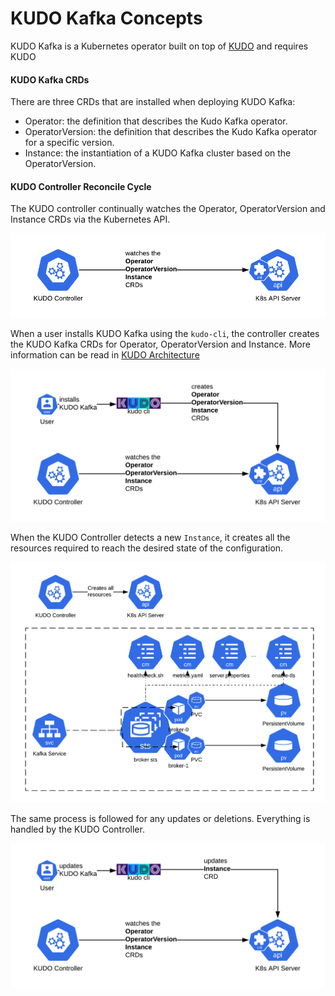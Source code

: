 # KUDO Kafka Concepts

KUDO Kafka is a Kubernetes operator built on top of [KUDO](http://kudo.dev) and requires KUDO

#### KUDO Kafka CRDs

There are three CRDs that are installed when deploying KUDO Kafka:

- Operator: the definition that describes the Kudo Kafka operator.
- OperatorVersion: the definition that describes the Kudo Kafka operator for a specific version.
- Instance: the instantiation of a KUDO Kafka cluster based on the OperatorVersion.

#### KUDO Controller Reconcile Cycle

The KUDO controller continually watches the Operator, OperatorVersion and Instance CRDs via the Kubernetes API.

![kudo-kafka](./resources/images/kudo-controller-kafka.png)

When a user installs KUDO Kafka using the `kudo-cli`, the controller creates the KUDO Kafka CRDs for Operator, OperatorVersion and Instance. More information can be read in [KUDO Architecture](https://kudo.dev/docs/architecture.html#architecture-diagram)

![kudo-kafka](./resources/images/kudo-installs-kafka.png)

When the KUDO Controller detects a new `Instance`, it creates all the resources required to reach the desired state of the configuration.

![kudo-kafka](./resources/images/kafka-cluster.png)

The same process is followed for any updates or deletions. Everything is handled by the KUDO Controller.

![kudo-kafka](./resources/images/kudo-update-kafka.png)
